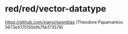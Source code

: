 # red/red/vector-datatype
https://github.com/xianyi/openblas (Theodore Papamarkou 5673e5175155bfb75b173578)
